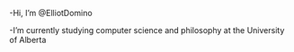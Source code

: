-Hi, I’m @ElliotDomino

-I’m currently studying computer science and philosophy at the University of Alberta
